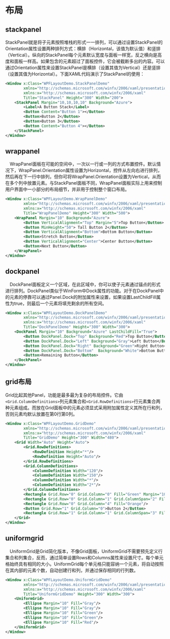 # 布局

## stackpanel

StackPanel就是将子元素按照堆栈的形式一一排列，可以通过设置StackPanel的Orientation属性设置两种排列方式：横排（Horizontal，该值为默认值）和竖排（Vertical）。纵向的StackPanel每个元素默认宽度与面板一样宽，反之横向是高度和面板一样高。如果包含的元素超过了面板控件，它会被截断多出的内容。可以通过Orientation属性来设置StackPanel是横排（设置其值为Vertical）还是竖排（设置其值为Horizontal）。下面XAML代码演示了StackPanel的使用：

```xml
<Window x:Class="WPFLayoutDemo.StackPanelDemo"
        xmlns="http://schemas.microsoft.com/winfx/2006/xaml/presentation"
        xmlns:x="http://schemas.microsoft.com/winfx/2006/xaml"
        Title="StackPanel" Height="300" Width="200">
    <StackPanel Margin="10,10,10,10" Background="Azure">
        <Label>A Button Stack</Label>
        <Button Content="Button 1"></Button>
        <Button>Button 2</Button>
        <Button>Button 3</Button>
        <Button Content="Button 4"></Button>
    </StackPanel>
</Window>
```

## wrappanel

　WrapPanel面板在可能的空间中，一次以一行或一列的方式布置控件。默认情况下，WrapPanel.Orientation属性设置为Horizontal，控件从左向右进行排列，然后再在下一行中排列，但你可将WrapPanel.Orientation设置为Vertical，从而在多个列中放置元素。与StackPanel面板不同，WrapPanel面板实际上用来控制用户界面中一小部分的布局细节，并非用于控制整个窗口布局。

```xml
<Window x:Class="WPFLayoutDemo.WrapPanelDemo"
        xmlns="http://schemas.microsoft.com/winfx/2006/xaml/presentation"
        xmlns:x="http://schemas.microsoft.com/winfx/2006/xaml"
        Title="WrapPanelDemo" Height="300" Width="500">
    <WrapPanel Margin="10" Background="Azure">
        <Button VerticalAlignment="Top" Margin="5">Top Button</Button>
        <Button MinHeight="50"> Tall Button 2</Button>
        <Button VerticalAlignment="Bottom">Bottom Button</Button>
        <Button>Stretch Button</Button>
        <Button VerticalAlignment="Center">Center Button</Button>
        <Button>Next Button</Button>
    </WrapPanel>
</Window>
```

## dockpanel

　DockPanel面板定义一个区域，在此区域中，你可以使子元素通过锚点的形式进行排列。DockPanel类似于WinForm中Dock属性的功能。对于在DockPanel中的元素的停靠可以通过Panel.Dock的附加属性来设置，如果设置LastChildFill属性为true，则最后一个元素将填充剩余的所有空间。

```xml
<Window x:Class="WPFLayoutDemo.DockPanelDemo"
        xmlns="http://schemas.microsoft.com/winfx/2006/xaml/presentation"
        xmlns:x="http://schemas.microsoft.com/winfx/2006/xaml"
        Title="DockPanelDemo" Height="300" Width="300">
    <DockPanel Margin="10" Background="Azure" LastChildFill="True">
        <Button DockPanel.Dock="Top" Background="Red">Top Button</Button>
        <Button DockPanel.Dock="Left" Background="Gray">Left Button</Button>
        <Button DockPanel.Dock="Right" Background="Green">Right Button</Button>
        <Button DockPanel.Dock="Bottom"  Background="White">Bottom Button</Button>
        <Button>Remaining Button</Button>
    </DockPanel>
</Window>
```

## grid布局

Grid比起其他Panel，功能是最多最为复杂的布局控件。它由`<Grid.ColumnDefinitions>`列元素集合和`<Grid.RowDefinitions>`行元素集合两种元素组成。而放在Grid面板中的元素必须显式采用附加属性定义其所在行和列，否则元素均默认放置在第0行第0列。

```xml
<Window x:Class="WPFLayoutDemo.GridDemo"
        xmlns="http://schemas.microsoft.com/winfx/2006/xaml/presentation"
        xmlns:x="http://schemas.microsoft.com/winfx/2006/xaml"
        Title="GridDemo" Height="300" Width="480">
    <Grid Width="Auto" Height="Auto">
        <Grid.RowDefinitions>
            <RowDefinition Height="*"/>
            <RowDefinition Height="Auto"/>
        </Grid.RowDefinitions>
        <Grid.ColumnDefinitions>
            <ColumnDefinition Width="120"/>
            <ColumnDefinition Width="150"/>
            <ColumnDefinition Width="*"/>
            <ColumnDefinition Width="2*"/>
        </Grid.ColumnDefinitions>
        <Rectangle Grid.Row="0" Grid.Column="0" Fill="Green" Margin="10,10,10,20"/>
        <Rectangle Grid.Row="0" Grid.Column="1" Grid.ColumnSpan="2" Fill="Blue" Margin="10,10,10,20"/>
        <Rectangle Grid.Row="0" Grid.Column="4" Fill="Orange"/>
        <Button Grid.Row="1" Grid.Column="0">Button 2</Button>
        <Rectangle Grid.Row="1" Grid.Column="1" Grid.ColumnSpan="3" Fill="Red"/>
    </Grid>
</Window>
```

## uniformgrid

　UniformGrid是Grid简化版本，不像Grid面板，UniformGrid不需要预先定义行集合和列集合，反而，通过简单设置Rows和Columns属性来设置尺寸。每个单元格始终具有相同的大小。UniformGrid每个单元格只能容纳一个元素，将自动按照在其内部的元素个数，自动创建行和列，并通过保存相同的行列数。

```xml
<Window x:Class="WPFLayoutDemo.UniformGridDemo"
        xmlns="http://schemas.microsoft.com/winfx/2006/xaml/presentation"
        xmlns:x="http://schemas.microsoft.com/winfx/2006/xaml"
        Title="UniformGridDemo" Height="300" Width="300">
    <UniformGrid>
        <Ellipse Margin="10" Fill="Gray"/>
        <Ellipse Margin="10" Fill="Gray"/>
        <Ellipse Margin="10" Fill="Green"/>
        <Ellipse Margin="10" Fill="Green"/>
        <Ellipse Margin="10" Fill="Red"/>
    </UniformGrid>
</Window>

```
